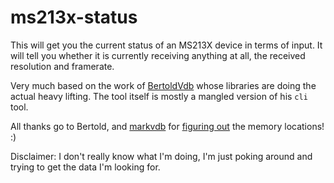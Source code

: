 # ms213x-status

This will get you the current status of an MS213X device in terms of input. It
will tell you whether it is currently receiving anything at all, the received
resolution and framerate.

Very much based on the work of [BertoldVdb](https://github.com/BertoldVdb/ms-tools)
whose libraries are doing the actual heavy lifting. The tool itself is mostly a
mangled version of his `cli` tool.

All thanks go to Bertold, and [markvdb](https://github.com/markvdb) for
[figuring out](https://github.com/BertoldVdb/ms-tools/issues/7#issuecomment-1706846783)
the memory locations! :)

Disclaimer: I don't really know what I'm doing, I'm just poking around and
trying to get the data I'm looking for.
